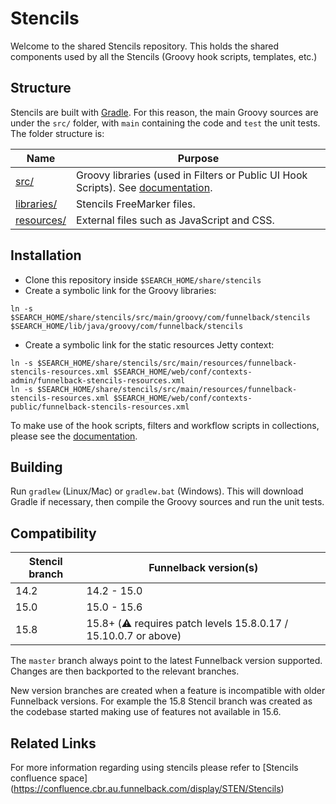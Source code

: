 # Stencils

Welcome to the shared Stencils repository. This holds the shared components used by all the Stencils (Groovy hook scripts, templates, etc.)

## Structure

Stencils are built with [Gradle](https://gradle.org/). For this reason, the main Groovy sources are under the `src/` folder, with `main` containing the code and `test` the unit tests. The folder structure is:

 Name                    | Purpose 
 ----------------------- | -------
 [src/](src)             | Groovy libraries (used in Filters or Public UI Hook Scripts). See [documentation](src/README.md).
 [libraries/](libraries) | Stencils FreeMarker files. 
 [resources/](resources) | External files such as JavaScript and CSS. 

## Installation

* Clone this repository inside `$SEARCH_HOME/share/stencils`
* Create a symbolic link for the Groovy libraries:

```
ln -s $SEARCH_HOME/share/stencils/src/main/groovy/com/funnelback/stencils $SEARCH_HOME/lib/java/groovy/com/funnelback/stencils
```

* Create a symbolic link for the static resources Jetty context:

```
ln -s $SEARCH_HOME/share/stencils/src/main/resources/funnelback-stencils-resources.xml $SEARCH_HOME/web/conf/contexts-admin/funnelback-stencils-resources.xml
ln -s $SEARCH_HOME/share/stencils/src/main/resources/funnelback-stencils-resources.xml $SEARCH_HOME/web/conf/contexts-public/funnelback-stencils-resources.xml
```

To make use of the hook scripts, filters and workflow scripts in collections, please see the [documentation](src/README.md).

## Building

Run `gradlew` (Linux/Mac) or `gradlew.bat` (Windows). This will download Gradle if necessary, then compile the Groovy sources and run the unit tests.

## Compatibility

 Stencil branch  | Funnelback version(s)
 --------------- | ---------------------
 14.2            | 14.2 - 15.0
 15.0            | 15.0 - 15.6
 15.8            | 15.8+ (:warning: requires patch levels 15.8.0.17 / 15.10.0.7 or above)

The `master` branch always point to the latest Funnelback version supported. Changes are then backported to the relevant branches.

New version branches are created when a feature is incompatible with older Funnelback versions. For example the 15.8 Stencil branch was created as the codebase started making use of features not available in 15.6.

## Related Links

For more information regarding using stencils please refer to [Stencils confluence space] (https://confluence.cbr.au.funnelback.com/display/STEN/Stencils)

